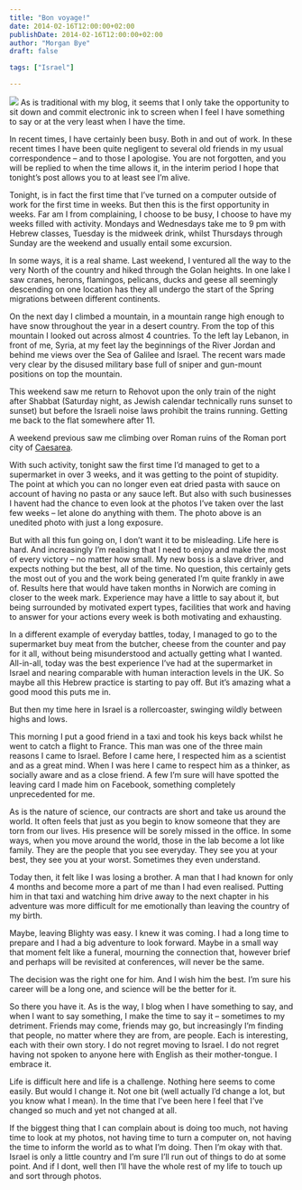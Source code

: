 ```yaml
---
title: "Bon voyage!"
date: 2014-02-16T12:00:00+02:00
publishDate: 2014-02-16T12:00:00+02:00
author: "Morgan Bye"
draft: false

tags: ["Israel"]

---
```


![](assets/img/2014/20140216.jpg)
As is traditional with my blog, it seems that I only take the opportunity to sit down and commit electronic ink to screen when I feel I have something to say or at the very least when I have the time.

In recent times, I have certainly been busy. Both in and out of work. In these recent times I have been quite negligent to several old friends in my usual correspondence – and to those I apologise. You are not forgotten, and you will be replied to when the time allows it, in the interim period I hope that tonight’s post allows you to at least see I’m alive.

Tonight, is in fact the first time that I’ve turned on a computer outside of work for the first time in weeks. But then this is the first opportunity in weeks. Far am I from complaining, I choose to be busy, I choose to have my weeks filled with activity. Mondays and Wednesdays take me to 9 pm with Hebrew classes, Tuesday is the midweek drink, whilst Thursdays through Sunday are the weekend and usually entail some excursion.

In some ways, it is a real shame. Last weekend, I ventured all the way to the very North of the country and hiked through the Golan heights. In one lake I saw cranes, herons, flamingos, pelicans, ducks and geese all seemingly descending on one location has they all undergo the start of the Spring migrations between different continents.

On the next day I climbed a mountain, in a mountain range high enough to have snow throughout the year in a desert country. From the top of this mountain I looked out across almost 4 countries. To the left lay Lebanon, in front of me, Syria, at my feet lay the beginnings of the River Jordan and behind me views over the Sea of Galilee and Israel. The recent wars made very clear by the disused military base full of sniper and gun-mount positions on top the mountain.

This weekend saw me return to Rehovot upon the only train of the night after Shabbat (Saturday night, as Jewish calendar technically runs sunset to sunset) but before the Israeli noise laws prohibit the trains running. Getting me back to the flat somewhere after 11.

A weekend previous saw me climbing over Roman ruins of the Roman port city of [Caesarea](http://en.wikipedia.org/wiki/Caesarea_Maritima).

With such activity, tonight saw the first time I’d managed to get to a supermarket in over 3 weeks, and it was getting to the point of stupidity. The point at which you can no longer even eat dried pasta with sauce on account of having no pasta or any sauce left. But also with such businesses I havent had the chance to even look at the photos I’ve taken over the last few weeks – let alone do anything with them. The photo above is an unedited photo with just a long exposure.

But with all this fun going on, I don’t want it to be misleading. Life here is hard. And increasingly I’m realising that I need to enjoy and make the most of every victory – no matter how small. My new boss is a slave driver, and expects nothing but the best, all of the time. No question, this certainly gets the most out of you and the work being generated I’m quite frankly in awe of. Results here that would have taken months in Norwich are coming in closer to the week mark. Experience may have a little to say about it, but being surrounded by motivated expert types, facilities that work and having to answer for your actions every week is both motivating and exhausting.

In a different example of everyday battles, today, I managed to go to the supermarket buy meat from the butcher, cheese from the counter and pay for it all, without being misunderstood and actually getting what I wanted. All-in-all, today was the best experience I’ve had at the supermarket in Israel and nearing comparable with human interaction levels in the UK. So maybe all this Hebrew practice is starting to pay off. But it’s amazing what a good mood this puts me in.

But then my time here in Israel is a rollercoaster, swinging wildly between highs and lows.

This morning I put a good friend in a taxi and took his keys back whilst he went to catch a flight to France. This man was one of the three main reasons I came to Israel. Before I came here, I respected him as a scientist and as a great mind. When I was here I came to respect him as a thinker, as socially aware and as a close friend. A few I’m sure will have spotted the leaving card I made him on Facebook, something completely unprecedented for me.

As is the nature of science, our contracts are short and take us around the world. It often feels that just as you begin to know someone that they are torn from our lives. His presence will be sorely missed in the office. In some ways, when you move around the world, those in the lab become a lot like family. They are the people that you see everyday. They see you at your best, they see you at your worst. Sometimes they even understand.

Today then, it felt like I was losing a brother. A man that I had known for only 4 months and become more a part of me than I had even realised. Putting him in that taxi and watching him drive away to the next chapter in his adventure was more difficult for me emotionally than leaving the country of my birth.

Maybe, leaving Blighty was easy. I knew it was coming. I had a long time to prepare and I had a big adventure to look forward. Maybe in a small way that moment felt like a funeral, mourning the connection that, however brief and perhaps will be revisited at conferences, will never be the same.

The decision was the right one for him. And I wish him the best. I’m sure his career will be a long one, and science will be the better for it.

So there you have it. As is the way, I blog when I have something to say, and when I want to say something, I make the time to say it – sometimes to my detriment. Friends may come, friends may go, but increasingly I’m finding that people, no matter where they are from, are people. Each is interesting, each with their own story. I do not regret moving to Israel. I do not regret having not spoken to anyone here with English as their mother-tongue. I embrace it.

Life is difficult here and life is a challenge. Nothing here seems to come easily. But would I change it. Not one bit (well actually I’d change a lot, but you know what I mean). In the time that I’ve been here I feel that I’ve changed so much and yet not changed at all.

If the biggest thing that I can complain about is doing too much, not having time to look at my photos, not having time to turn a computer on, not having the time to inform the world as to what I’m doing. Then I’m okay with that. Israel is only a little country and I’m sure I’ll run out of things to do at some point. And if I dont, well then I’ll have the whole rest of my life to touch up and sort through photos.

